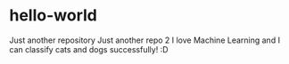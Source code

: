 # hello-world
Just another repository
Just another repo 2
I love Machine Learning and I can classify cats and dogs successfully! :D
